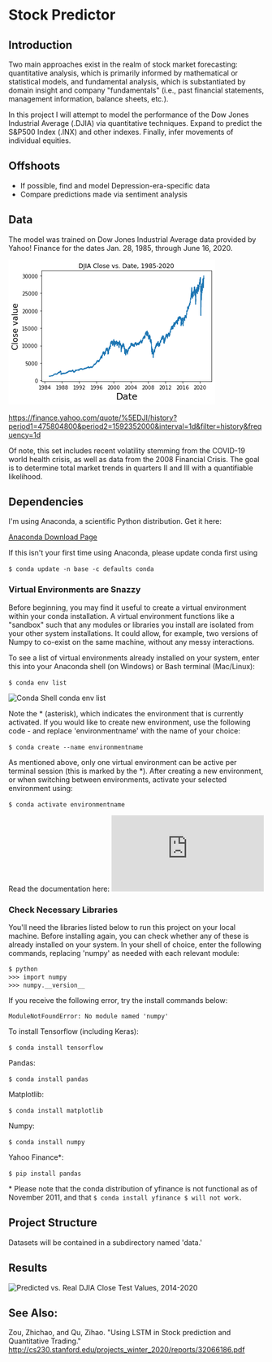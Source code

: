 
# Stock Predictor 

## Introduction 
Two main approaches exist in the realm of stock market forecasting: quantitative analysis, which is primarily informed by mathematical or statistical models, and fundamental analysis, which is substantiated by domain insight and company "fundamentals" (i.e., past financial statements, management information, balance sheets, etc.). 

In this project I will attempt to model the performance of the Dow Jones Industrial Average (.DJIA) via quantitative techniques. Expand to predict the S&P500 Index (.INX) and other indexes. Finally, infer movements of individual equities. 

##  Offshoots
- If possible, find and model Depression-era-specific data
- Compare predictions made via sentiment analysis

## Data 
The model was trained on Dow Jones Industrial Average data provided by Yahoo! Finance for the dates Jan. 28, 1985, through June 16, 2020. 

![DJIA Close Values, 1985-2020](images/fig_2.png)

https://finance.yahoo.com/quote/%5EDJI/history?period1=475804800&period2=1592352000&interval=1d&filter=history&frequency=1d

Of note, this set includes recent volatility stemming from the COVID-19 world health crisis, as well as data from the 2008 Financial Crisis. The goal is to determine total market trends in quarters II and III with a quantifiable likelihood. 

## Dependencies
I'm using Anaconda, a scientific Python distribution. Get it here: 

[Anaconda Download Page](https://www.anaconda.com/products/individual)

If this isn't your first time using Anaconda, please update conda first using 

``` $ conda update -n base -c defaults conda ```


### Virtual Environments are Snazzy
Before beginning, you may find it useful to create a virtual environment within your conda installation. A virtual environment functions like a "sandbox" such that any modules or libraries you install are isolated from your other system installations. It could allow, for example, two versions of Numpy to co-exist on the same machine, without any messy interactions. 

To see a list of virtual environments already installed on your system, enter this into your Anaconda shell (on Windows) or Bash terminal (Mac/Linux):

``` $ conda env list ``` 

![Conda Shell conda env list](images/virtualenv1.png)

Note the \* (asterisk), which indicates the environment that is currently activated. If you would like to create new environment, use the following code - and replace 'environmentname' with the name of your choice:

``` $ conda create --name environmentname ``` 

As mentioned above, only one virtual environment can be active per terminal session (this is marked by the \*). After creating a new environment, or when switching between environments, activate your selected environment using: 

``` $ conda activate environmentname ```

Read the documentation here: ![VirtualEnvs in Anaconda](https://docs.conda.io/projects/conda/en/latest/user-guide/tasks/manage-environments.html)

### Check Necessary Libraries 
You'll need the libraries listed below to run this project on your local machine. Before installing again, you can check whether any of these is already installed on your system. In your shell of choice, enter the following commands, replacing 'numpy' as needed with each relevant module:

```
$ python 
>>> import numpy
>>> numpy.__version__
``` 

If you receive the following error, try the install commands below:

```
ModuleNotFoundError: No module named 'numpy'
```

To install Tensorflow (including Keras):

``` $ conda install tensorflow ```

Pandas:

``` $ conda install pandas ```

Matplotlib: 

``` $ conda install matplotlib ```

Numpy: 

``` $ conda install numpy ```

Yahoo Finance\*: 

``` $ pip install pandas ```

\* Please note that the conda distribution of yfinance is not functional as of November 2011, and that ``` $ conda install yfinance $ will not work. ```


## Project Structure
Datasets will be contained in a subdirectory named 'data.'

## Results
![Predicted vs. Real DJIA Close Test Values, 2014-2020](images/fig_3.png)



## See Also:
Zou, Zhichao, and Qu, Zihao. "Using LSTM in Stock prediction and Quantitative Trading." 
http://cs230.stanford.edu/projects_winter_2020/reports/32066186.pdf


